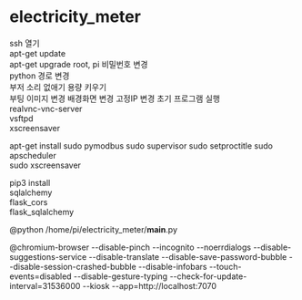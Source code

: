 # electricity_meter
ssh 열기  
apt-get update  
apt-get upgrade 
root, pi 비밀번호 변경  
python 경로 변경  
부저 소리 없애기 
용량 키우기  
부팅 이미지 변경 
배경화면 변경 
고정IP 변경 
초기 프로그램 실행  
realvnc-vnc-server  
vsftpd  
xscreensaver  

apt-get install 
sudo pymodbus 
sudo supervisor 
sudo setproctitle 
sudo apscheduler  
sudo xscreensaver 

pip3 install  
sqlalchemy  
flask_cors  
flask_sqlalchemy  

@python /home/pi/electricity_meter/__main__.py  

@chromium-browser --disable-pinch --incognito --noerrdialogs --disable-suggestions-service --disable-translate --disable-save-password-bubble --disable-session-crashed-bubble --disable-infobars --touch-events=disabled --disable-gesture-typing --check-for-update-interval=31536000 --kiosk --app=http://localhost:7070 

